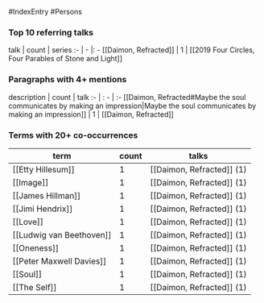 #IndexEntry #Persons
### Top 10 referring talks
talk | count | series
:- | - |: -
[[Daimon, Refracted]] | 1 | [[2019 Four Circles, Four Parables of Stone and Light]]

### Paragraphs with 4+ mentions
description | count | talk
:- | : - | :-
[[Daimon, Refracted#Maybe the soul communicates by making an impression\|Maybe the soul communicates by making an impression]] | 1 | [[Daimon, Refracted]]

### Terms with 20+ co-occurrences
term | count | talks
-|-|-
[[Etty Hillesum]] | 1 | <span class="counts">[[Daimon, Refracted]] (1)</span> 
[[Image]] | 1 | <span class="counts">[[Daimon, Refracted]] (1)</span> 
[[James Hillman]] | 1 | <span class="counts">[[Daimon, Refracted]] (1)</span> 
[[Jimi Hendrix]] | 1 | <span class="counts">[[Daimon, Refracted]] (1)</span> 
[[Love]] | 1 | <span class="counts">[[Daimon, Refracted]] (1)</span> 
[[Ludwig van Beethoven]] | 1 | <span class="counts">[[Daimon, Refracted]] (1)</span> 
[[Oneness]] | 1 | <span class="counts">[[Daimon, Refracted]] (1)</span> 
[[Peter Maxwell Davies]] | 1 | <span class="counts">[[Daimon, Refracted]] (1)</span> 
[[Soul]] | 1 | <span class="counts">[[Daimon, Refracted]] (1)</span> 
[[The Self]] | 1 | <span class="counts">[[Daimon, Refracted]] (1)</span> 

